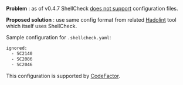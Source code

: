 **Problem** : as of v0.4.7 ShellCheck [does not support](https://github.com/koalaman/shellcheck/wiki/Ignore) configuration files.

**Proposed solution** : use same config format from related [Hadolint](https://github.com/hadolint/hadolint) tool which itself uses ShellCheck.

Sample configuration for `.shellcheck.yaml`: 

```sh
ignored:
  - SC2140
  - SC2086
  - SC2046
```

This configuration is supported by [CodeFactor](https://www.codefactor.io).

